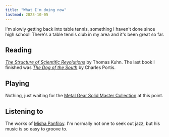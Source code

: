 ```yaml
---
title: "What I'm doing now"
lastmod: 2023-10-05
---
```


I'm slowly getting back into table tennis, something I haven't done since high school! There's a table tennis club in my area and it's been great so far.

## Reading

_[The Structure of Scientific Revolutions](https://isbnsearch.org/isbn/0226458121)_ by Thomas Kuhn. The last book I finished was _[The Dog of the South](https://isbnsearch.org/isbn/9781585679317)_ by Charles Portis.

## Playing

Nothing, just waiting for the [Metal Gear Solid Master Collection](https://www.dekudeals.com/items/metal-gear-solid-master-collection-vol-1) at this point.

## Listening to

The works of [Misha Panfilov](https://mpsc.bandcamp.com/). I'm normally not one to seek out jazz, but his music is so easy to groove to.

